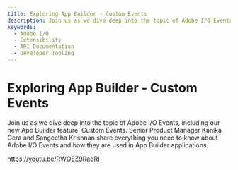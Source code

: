 ```yaml
---
title: Exploring App Builder - Custom Events
description: Join us as we dive deep into the topic of Adobe I/O Events including our new feature with App Builder - Custom Events. Kanika Gera, Sr Product Manager and Sangeetha Krishnan share everything you need to know about Adobe I/O Events and how they are used in App Builder applications. 
keywords:
  - Adobe I/O
  - Extensibility
  - API Documentation
  - Developer Tooling  
---
```


# Exploring App Builder - Custom Events

Join us as we dive deep into the topic of Adobe I/O Events, including our new App Builder feature, Custom Events. Senior Product Manager Kanika Gera and Sangeetha Krishnan share everything you need to know about Adobe I/O Events and how they are used in App Builder applications.

<Embed slots="video"/>

https://youtu.be/RWOEZ9RaqRI
